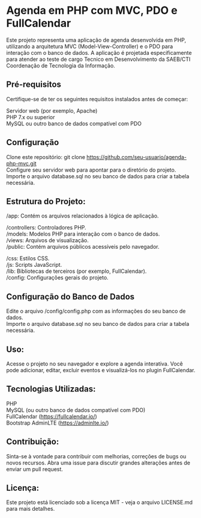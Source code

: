 # Agenda em PHP com MVC, PDO e FullCalendar

Este projeto representa uma aplicação de agenda desenvolvida em PHP, utilizando a arquitetura MVC (Model-View-Controller) e o PDO para interação com o banco de dados. A aplicação é projetada especificamente para atender ao teste de cargo Tecnico em Desenvolvimento da SAEB/CTI Coordenação de Tecnologia da Informação.

## Pré-requisitos<br>
Certifique-se de ter os seguintes requisitos instalados antes de começar:

Servidor web (por exemplo, Apache)<br>
PHP 7.x ou superior<br>
MySQL ou outro banco de dados compatível com PDO<br>

## Configuração<br>
Clone este repositório: git clone https://github.com/seu-usuario/agenda-php-mvc.git<br>
Configure seu servidor web para apontar para o diretório do projeto.<br>
Importe o arquivo database.sql no seu banco de dados para criar a tabela necessária.<br>

## Estrutura do Projeto:<br>
/app: Contém os arquivos relacionados à lógica de aplicação.<br>

/controllers: Controladores PHP.<br>
/models: Modelos PHP para interação com o banco de dados.<br>
/views: Arquivos de visualização.<br>
/public: Contém arquivos públicos acessíveis pelo navegador.<br>

/css: Estilos CSS.<br>
/js: Scripts JavaScript.<br>
/lib: Bibliotecas de terceiros (por exemplo, FullCalendar).<br>
/config: Configurações gerais do projeto.<br>

## Configuração do Banco de Dados<br>
Edite o arquivo /config/config.php com as informações do seu banco de dados.<br>
Importe o arquivo database.sql no seu banco de dados para criar a tabela necessária.<br>

## Uso:
Acesse o projeto no seu navegador e explore a agenda interativa. Você pode adicionar, editar, excluir eventos e visualizá-los no plugin FullCalendar.<br>

## Tecnologias Utilizadas:
PHP<br>
MySQL (ou outro banco de dados compatível com PDO)<br>
FullCalendar (https://fullcalendar.io/)<br>
Bootstrap AdminLTE (https://adminlte.io/)<br>

## Contribuição:
Sinta-se à vontade para contribuir com melhorias, correções de bugs ou novos recursos. Abra uma issue para discutir grandes alterações antes de enviar um pull request.

## Licença:
Este projeto está licenciado sob a licença MIT - veja o arquivo LICENSE.md para mais detalhes.
